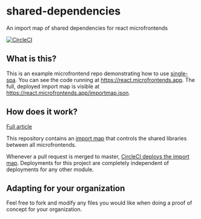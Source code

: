 # shared-dependencies
An import map of shared dependencies for react microfrontends

[![CircleCI](https://circleci.com/gh/react-microfrontends/shared-dependencies.svg?style=svg)](https://circleci.com/gh/react-microfrontends/shared-dependencies)

## What is this?

This is an example microfrontend repo demonstrating how to use [single-spa](https://single-spa.js.org). You can see the code running at https://react.microfrontends.app. The full, deployed import map is visible at https://react.microfrontends.app/importmap.json.

## How does it work?

[Full article](https://single-spa.js.org/docs/recommended-setup)

This repository contains an [import map](https://github.com/WICG/import-maps/) that controls the shared libraries between all microfrontends.

Whenever a pull request is merged to master, [CircleCI deploys the import map](https://circleci.com/gh/react-microfrontends/shared-dependencies). Deployments for this project are completely independent of deployments for any other module.

## Adapting for your organization

Feel free to fork and modify any files you would like when doing a proof of concept for your organization.
